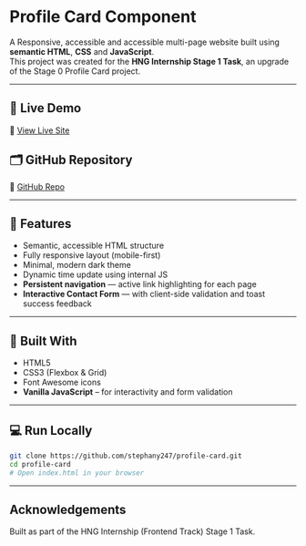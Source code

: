 # Profile Card Component

A Responsive, accessible and accessible multi-page website built using **semantic HTML**, **CSS** and **JavaScript**.  
This project was created for the **HNG Internship Stage 1 Task**, an upgrade of the Stage 0 Profile Card project.

---

## 🚀 Live Demo

🔗 [View Live Site](https://stephany247.github.io/profile-card/)

## 🗂️ GitHub Repository

🔗 [GitHub Repo](https://github.com/stephany247/profile-card)

---

## 🧠 Features

- Semantic, accessible HTML structure
- Fully responsive layout (mobile-first)
- Minimal, modern dark theme
- Dynamic time update using internal JS
- **Persistent navigation** — active link highlighting for each page
- **Interactive Contact Form** — with client-side validation and toast success feedback

---

## 🧰 Built With

- HTML5
- CSS3 (Flexbox & Grid)
- Font Awesome icons
- **Vanilla JavaScript** – for interactivity and form validation

---

## 💻 Run Locally

```bash
git clone https://github.com/stephany247/profile-card.git
cd profile-card
# Open index.html in your browser
```

---

## Acknowledgements

Built as part of the HNG Internship (Frontend Track) Stage 1 Task.
